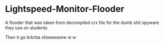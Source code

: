 # Lightspeed-Monitor-Flooder
A flooder that was taken from decompiled crx file for the dumb shit spyware they use on students

Then it go brbrba sfawewaww w w
